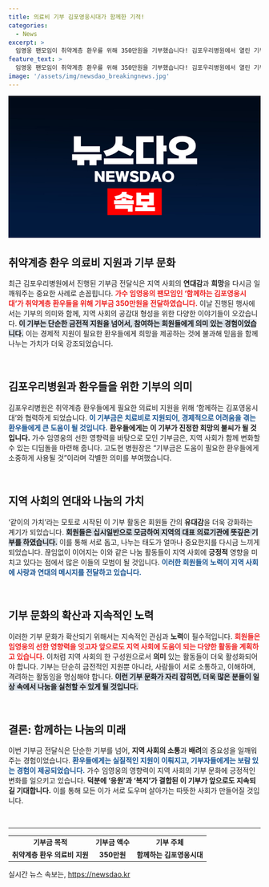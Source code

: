 ```yaml
---
title: 의료비 기부 김포영웅시대가 함께한 기적!
categories:
  - News
excerpt: >
  임영웅 팬모임이 취약계층 환우를 위해 350만원을 기부했습니다! 김포우리병원에서 열린 기부금 전달식에서 팬들의 따뜻한 마음이 전해졌습니다. “같이의 가치”를 실천하며 나눔의 힘을 보여준 이들의 감동적인 이야기, 클릭하고 확인해보세요!
feature_text: >
  임영웅 팬모임이 취약계층 환우를 위해 350만원을 기부했습니다! 김포우리병원에서 열린 기부금 전달식에서 팬들의 따뜻한 마음이 전해졌습니다. “같이의 가치”를 실천하며 나눔의 힘을 보여준 이들의 감동적인 이야기, 클릭하고 확인해보세요!
image: '/assets/img/newsdao_breakingnews.jpg'
---
```


<p><img src="/assets/img/newsdao_breakingnews.jpg" alt="flaretime 속보" /></p>

<h2 data-ke-size="size26">취약계층 환우 의료비 지원과 기부 문화</h2>

<p data-ke-size="size16">최근 김포우리병원에서 진행된 기부금 전달식은 지역 사회의 <b>연대감</b>과 <b>희망</b>을 다시금 일깨워주는 중요한 사례로 손꼽힙니다. <b><span style="color: #ee2323;">가수 임영웅의 팬모임인 ‘함께하는 김포영웅시대’가 취약계층 환우들을 위해 기부금 350만원을 전달하였습니다.</span></b> 이날 진행된 행사에서는 기부의 의미와 함께, 지역 사회의 공감대 형성을 위한 다양한 이야기들이 오갔습니다. <b><span style="background-color: #21538527;">이 기부는 단순한 금전적 지원을 넘어서, 참여하는 회원들에게 의미 있는 경험이었습니다.</span></b> 이는 경제적 지원이 필요한 환우들에게 희망을 제공하는 것에 불과해 믿음을 함께 나누는 가치가 더욱 강조되었습니다.</p>

<p data-ke-size="size16">&nbsp;</p>

<h2 data-ke-size="size26">김포우리병원과 환우들을 위한 기부의 의미</h2>

<p data-ke-size="size16">김포우리병원은 취약계층 환우들에게 필요한 의료비 지원을 위해 ‘함께하는 김포영웅시대’와 협력하게 되었습니다. <b><span style="color: #1a5490;">이 기부금은 치료비로 지원되어, 경제적으로 어려움을 겪는 환우들에게 큰 도움이 될 것입니다.</span></b> <b><span style="ee2323;">환우들에게는 이 기부가 진정한 <b>희망</b>의 불씨가 될 것입니다.</span></b> 가수 임영웅의 선한 영향력을 바탕으로 모인 기부금은, 지역 사회가 함께 변화할 수 있는 디딤돌을 마련해 줍니다. 고도현 병원장은 “기부금은 도움이 필요한 환우들에게 소중하게 사용될 것”이라며 각별한 의미를 부여했습니다.</p>

<p data-ke-size="size16">&nbsp;</p>

<h2 data-ke-size="size26">지역 사회의 연대와 나눔의 가치</h2>

<p data-ke-size="size16">‘같이의 가치’라는 모토로 시작된 이 기부 활동은 회원들 간의 <b>유대감</b>을 더욱 강화하는 계기가 되었습니다. <b><span style="background-color: #21538527;">회원들은 십시일반으로 모금하여 지역의 대표 의료기관에 뜻깊은 기부를 하였습니다.</span></b> 이를 통해 서로 돕고, 나누는 태도가 얼마나 중요한지를 다시금 느끼게 되었습니다. 끊임없이 이어지는 이와 같은 나눔 활동들이 지역 사회에 <b>긍정적</b> 영향을 미치고 있다는 점에서 많은 이들의 모범이 될 것입니다. <b><span style="color: #1a5490;">이러한 회원들의 노력이 지역 사회에 사랑과 연대의 메시지를 전달하고 있습니다.</span></b></p>

<p data-ke-size="size16">&nbsp;</p>

<h2 data-ke-size="size26">기부 문화의 확산과 지속적인 노력</h2>

<p data-ke-size="size16">이러한 기부 문화가 확산되기 위해서는 지속적인 관심과 <b>노력</b>이 필수적입니다. <b><span style="color: #ee2323;">회원들은 임영웅의 선한 영향력을 잇고자 앞으로도 지역 사회에 도움이 되는 다양한 활동을 계획하고 있습니다.</span></b> 이처럼 지역 사회의 한 구성원으로서 <b>의미</b> 있는 활동들이 더욱 활성화되어야 합니다. 기부는 단순히 금전적인 지원뿐 아니라, 사람들이 서로 소통하고, 이해하며, 격려하는 활동임을 명심해야 합니다. <b><span style="background-color: #21538527;">이런 기부 문화가 자리 잡히면, 더욱 많은 분들이 일상 속에서 나눔을 실천할 수 있게 될 것입니다.</span></b></p>

<p data-ke-size="size16">&nbsp;</p>

<h2 data-ke-size="size26">결론: 함께하는 나눔의 미래</h2>

<p data-ke-size="size16">이번 기부금 전달식은 단순한 기부를 넘어, <b>지역 사회의 소통</b>과 <b>배려</b>의 중요성을 일깨워주는 경험이었습니다. <b><span style="color: #1a5490;">환우들에게는 실질적인 지원이 이뤄지고, 기부자들에게는 보람 있는 경험이 제공되었습니다.</span></b> 가수 임영웅의 영향력이 지역 사회의 기부 문화에 긍정적인 변화를 일으키고 있습니다. <b><span style="ee2323;">덕분에 ‘응원’과 ‘복지’가 결합된 이 기부가 앞으로도 지속되길 기대합니다.</span></b> 이를 통해 모든 이가 서로 도우며 살아가는 따뜻한 사회가 만들어질 것입니다.</p>

<p data-ke-size="size16">&nbsp;</p>

<hr />

<table style="width: 100%; border-collapse: collapse;">
    <tbody>
        <tr>
            <td style="text-align: center; height: 17px;"><b>기부금 목적</b></td>
            <td style="text-align: center; height: 17px;"><b>기부금 액수</b></td>
            <td style="text-align: center; height: 17px;"><b>기부 주체</b></td>
        </tr>
        <tr>
            <td style="text-align: center; height: 17px;"><b>취약계층 환우 의료비 지원</b></td>
            <td style="text-align: center; height: 17px;"><b>350만원</b></td>
            <td style="text-align: center; height: 17px;"><b>함께하는 김포영웅시대</b></td>
        </tr>
    </tbody>
</table>
실시간 뉴스 속보는, <a href="https://newsdao.kr" rel="dofollow">https://newsdao.kr</a>


